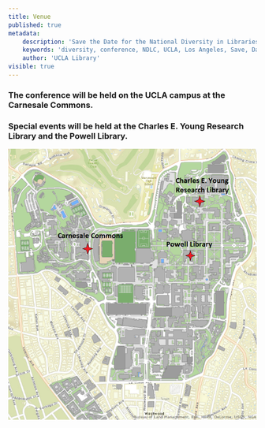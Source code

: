 ```yaml
---
title: Venue
published: true
metadata:
    description: 'Save the Date for the National Diversity in Libraries Conference (NDLC) 2016 UCLA, Los Angeles, California where library staff discuss issues relating to diversity.'
    keywords: 'diversity, conference, NDLC, UCLA, Los Angeles, Save, Date, national, 2016, what is diversity, diversity committee, housing, cost, venue, rates'
    author: 'UCLA Library'
visible: true
---
```


### The conference will be held on the UCLA campus at the Carnesale Commons.
### Special events will be held at the Charles E. Young Research Library and the Powell Library.

![Map of Venues](campus.png)